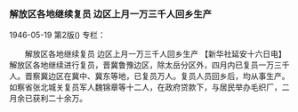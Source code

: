 ### 解放区各地继续复员  边区上月一万三千人回乡生产

1946-05-19
第2版()
专栏：

　　解放区各地继续复员
    边区上月一万三千人回乡生产
    【新华社延安十六日电】解放区各地继续进行复员，晋冀鲁豫边区，除太岳分区外，四月内已复员一万三千人。晋察冀边区在冀中、冀东等地，已复员万人。复员人员回乡后，均从事生产。如察省张北城关复员军人魏锦章等十二人，在政府贷款下，与居民举办毛织厂，二月余已获利二十余万。

